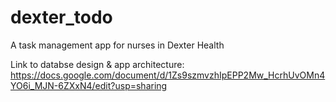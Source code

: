 # dexter_todo

A task management app for nurses in Dexter Health

Link to databse design & app architecture: https://docs.google.com/document/d/1Zs9szmvzhIpEPP2Mw_HcrhUvOMn4YO6i_MJN-6ZXxN4/edit?usp=sharing
